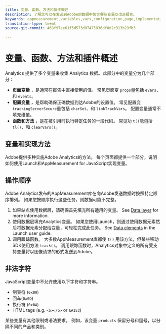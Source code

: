 ```yaml
---
title: 变量、函数、方法和插件概述
description: 了解您可以在发送到Adobe的数据中包含哪些变量以改进报告。
keywords: appmeasurement,variables,vars,configuration,page,implementation
translation-type: tm+mt
source-git-commit: 468f97ee61f5d573d07475836df8d2c313b29fb3

---
```



# 变量、函数、方法和插件概述

Analytics 提供了多个变量来收集 Analytics 数据。此部分中的变量分为几个部分：

* **页面变量** ，是通常在报告中直接使用的值。 常见页面变 `props`量包括 `eVars`、和 `events`。
* **配置变量** ，是帮助确保正确数据到达Adobe的设置值。 常见配置变 `trackingServerSecure`量包括 `charSet`、和 `linkTrackVars`。 配置变量通常不填充维值。
* **函数和方法** ，是在被引用时执行特定任务的一段代码。 常见功 `t()`能包括 `tl()`、和 `clearVars()`。

## 变量和实现方法

Adobe提供多种实施Adobe Analytics的方法。 每个页面都提供一个部分，说明如何使用Launch和AppMeasurement for JavaScript实现变量。

## 操作顺序

Adobe Analytics发布的AppMeasurement库在向Adobe发送数据时按照特定顺序排列。 如果您按顺序执行这些任务，则数据可能不完整。

1. 如果站点使用数据层，请确保首先填充所有适用的变量。 See [Data layer](../prepare/data-layer.md) for more information.
2. 使用数据层填充Analytics变量。 如果您使用Launch，则通过使用数据元素然后将数据元素分配给变量，可轻松完成此任务。 See [Data elements](https://docs.adobe.com/content/help/en/launch/using/reference/manage-resources/data-elements.html) in the Launch user guide.
3. 调用跟踪函数。 大多数AppMeasurement库都使 `t()` 用该方法，但某些移动SDK使用方法 `track()`。 调用跟踪函数时，Analytics对象中定义的所有受支持变量将以图像请求的形式发送到Adobe。

## 非法字符

JavaScript变量中不允许使用以下字符和字符串。

* 制表符 (`0x09`)
* 回车(`0x0D`)
* 换行符 (`0x0A`)
* HTML tags (e.g. `<b></b>` or `&#153`)

某些变量有其他限制或语法要求。 例如，该变量 `products` 保留分号和逗号，以分隔不同的产品和类别。
